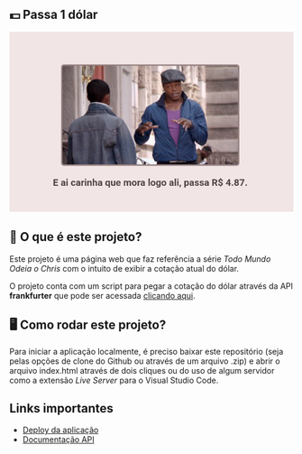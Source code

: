 ## 💵 Passa 1 dólar

<img src="imagens/capa.png" />

## 💭 O que é este projeto?

Este projeto é uma página web que faz referência a série _Todo Mundo Odeia o Chris_ com o intuito de exibir a cotação atual do dólar.

O projeto conta com um script para pegar a cotação do dólar através da API **frankfurter** que pode ser acessada [clicando aqui](https://www.frankfurter.app/).

## 🖥️ Como rodar este projeto?

Para iniciar a aplicação localmente, é preciso baixar este repositório (seja pelas opções de clone do Github ou através de um arquivo .zip) e abrir o arquivo index.html através de dois cliques ou do uso de algum servidor como a extensão _Live Server_ para o Visual Studio Code.

## Links importantes

-   [Deploy da aplicação](https://passa1dolar.lelepg.app/)
-   [Documentação API](https://www.frankfurter.app/docs/)
